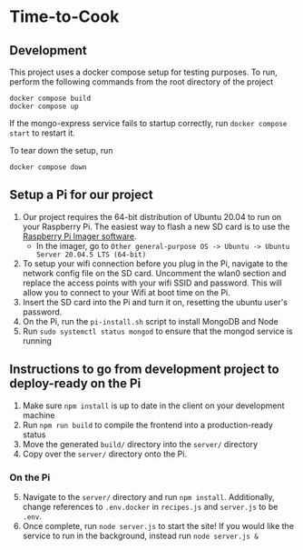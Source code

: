 # Time-to-Cook

## Development
This project uses a docker compose setup for testing purposes. To run, perform the following commands from the root directory of the project
```
docker compose build
docker compose up
```
If the mongo-express service fails to startup correctly, run `docker compose start` to restart it.

To tear down the setup, run 
```
docker compose down
```


## Setup a Pi for our project
1. Our project requires the 64-bit distribution of Ubuntu 20.04 to run on your 
    Raspberry Pi. The easiest way to flash a new SD card is to use the [Raspberry
    Pi Imager software](https://www.raspberrypi.com/software/). 
    - In the imager, go to `Other general-purpose OS -> Ubuntu -> Ubuntu Server 20.04.5 LTS (64-bit)`
2. To setup your wifi connection before you plug in the Pi, navigate to the network
    config file on the SD card. Uncomment the wlan0 section and replace the 
    access points with your wifi SSID and password. This will allow you to connect
    to your Wifi at boot time on the Pi.
3. Insert the SD card into the Pi and turn it on, resetting the ubuntu user's 
    password.
4. On the Pi, run the `pi-install.sh` script to install MongoDB and Node
5. Run `sudo systemctl status mongod` to ensure that the mongod service is running

## Instructions to go from development project to deploy-ready on the Pi
1. Make sure `npm install` is up to date in the client on your development machine
2. Run `npm run build` to compile the frontend into a production-ready status
3. Move the generated `build/` directory into the `server/` directory
4. Copy over the `server/` directory onto the Pi.
### On the Pi
5. Navigate to the `server/` directory and run `npm install`. Additionally, change references to `.env.docker` in `recipes.js` and `server.js` to be `.env`.
6. Once complete, run `node server.js` to start the site! If you would like the 
    service to run in the background, instead run `node server.js &`
